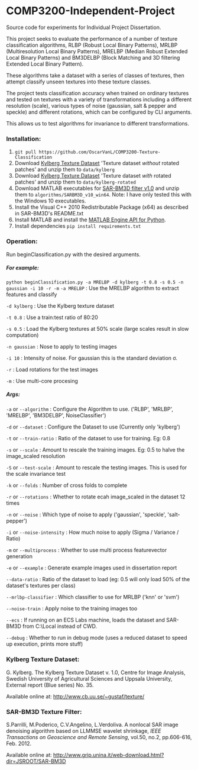 # COMP3200-Independent-Project
Source code for experiments for Individual Project Dissertation.

This project seeks to evaluate the performance of a number of texture classification algorithms, RLBP (Robust Local Binary Patterns), MRLBP (Multiresolution Local Binary Patterns), MRELBP (Median Robust Extended Local Binary Patterns) and BM3DELBP (Block Matching and 3D filtering Extended Local Binary Pattern).

These algorithms take a dataset with a series of classes of textures, then attempt classify unseen textures into these texture classes.

The project tests classification accuracy when trained on ordinary textures and tested on textures with a variety of transformations including a different resolution (scale), various types of noise (gaussian, salt & pepper and speckle) and different rotations, which can be configured by CLI arguments. 

This allows us to test algorithms for invariance to different transformations.


### Installation:

1. `git pull https://github.com/OscarVanL/COMP3200-Texture-Classification`
2. Download [Kylberg Texture Dataset]( http://www.cb.uu.se/~gustaf/texture/) 'Texture dataset *without* rotated patches' and unzip them to `data/kylberg`
3. Download [Kylberg Texture Dataset]( http://www.cb.uu.se/~gustaf/texture/) 'Texture dataset *with* rotated patches' and unzip them to `data/kylberg-rotated`
4. Download MATLAB executables for [SAR-BM3D filter v1.0](http://www.grip.unina.it/web-download.html?dir=JSROOT/SAR-BM3D) and unzip them to `algorithms/SARBM3D_v10_win64`. Note:  I have only tested this with the Windows 10 executables.
5. Install the Visual C++ 2010 Redistributable Package (x64) as described in SAR-BM3D's README.txt
6. Install MATLAB and install the [MATLAB Engine API for Python](https://uk.mathworks.com/help/matlab/matlab_external/install-the-matlab-engine-for-python.html).
7. Install dependencies `pip install requirements.txt`

### Operation:

Run beginClassification.py with the desired arguments.

##### For example: 

`python beginClassification.py -a MRELBP -d kylberg -t 0.8 -s 0.5 -n gaussian -i 10 -r -m` 
`-a MRELBP` : Use the MRELBP algorithm to extract features and classify

`-d kylberg` : Use the Kylberg texture dataset

`-t 0.8` : Use a train:test ratio of 80:20

`-s 0.5` : Load the Kylberg textures at 50% scale (large scales result in slow computation)

`-n gaussian` : Nose to apply to testing images

`-i 10` : Intensity of noise. For gaussian this is the standard deviation σ.

`-r` : Load rotations for the test images

`-m` : Use multi-core procesing

##### Args:

`-a` or `--algorithm` : Configure the Algorithm to use. ('RLBP', 'MRLBP', 'MRELBP', 'BM3DELBP', NoiseClassifier')

`-d` or `--dataset` : Configure the Dataset to use (Currently only 'kylberg')

`-t` or `--train-ratio` : Ratio of the dataset to use for training. Eg: 0.8

`-s` or `--scale` : Amount to rescale the training images. Eg: 0.5 to halve the image_scaled resolution

`-S` or `--test-scale` : Amount to rescale the testing images. This is used for the scale invariance test

`-k` or `--folds` : Number of cross folds to complete

`-r` or `--rotations` : Whether to rotate ecah image_scaled in the dataset 12 times

`-n` or `--noise` : Which type of noise to apply ('gaussian', 'speckle', 'salt-pepper')

`-i` or `--noise-intensity` : How much noise to apply (Sigma / Variance / Ratio)

`-m` or `--multiprocess` : Whether to use multi process featurevector generation

`-e` or `--example` : Generate example images used in dissertation report

`--data-ratio` : Ratio of the dataset to load (eg: 0.5 will only load 50% of the dataset's textures per class)

`--mrlbp-classifier` : Which classifier to use for MRLBP ('knn' or 'svm')

`--noise-train` : Apply noise to the training images too

`--ecs` : If running on an ECS Labs machine, loads the dataset and SAR-BM3D from C:\Local instead of CWD.

`--debug` : Whether to run in debug mode (uses a reduced dataset to speed up execution, prints more stuff)


### Kylberg Texture Dataset: 
G. Kylberg. The Kylberg Texture Dataset v. 1.0, Centre for Image Analysis,
Swedish University of Agricultural Sciences and Uppsala University,
External report (Blue series) No. 35.

Available online at: http://www.cb.uu.se/~gustaf/texture/

### SAR-BM3D Texture Filter:

S.Parrilli, M.Poderico, C.V.Angelino, L.Verdoliva. A nonlocal SAR image denoising algorithm based on LLMMSE wavelet shrinkage, *IEEE Transactions on Geoscience and Remote Sensing*, vol.50, no.2, pp.606-616, Feb. 2012.

Available online at: http://www.grip.unina.it/web-download.html?dir=JSROOT/SAR-BM3D